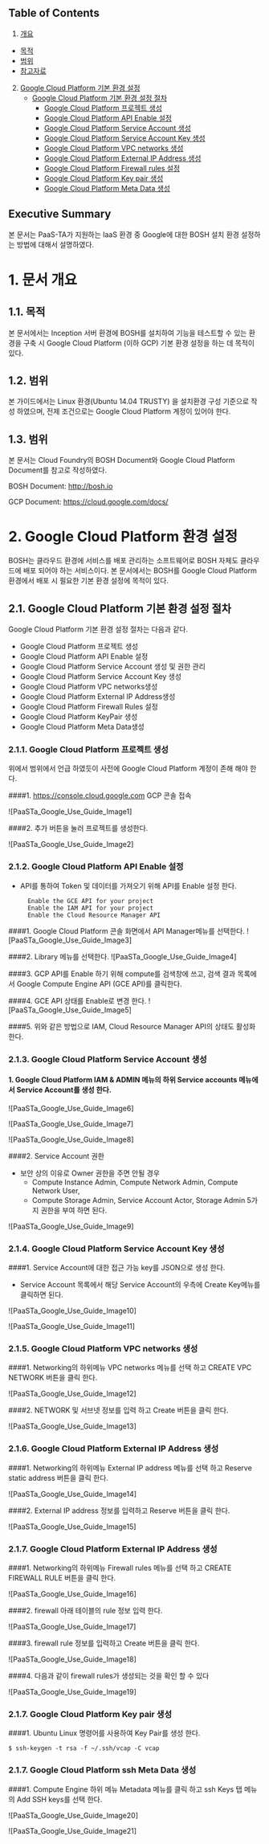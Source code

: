 ## Table of Contents

1. [개요](#1)
  * [목적](#2)
  * [범위](#3)
  * [참고자료](#4)
2. [Google Cloud Platform 기본 환경 설정](#5)
	* [Google Cloud Platform 기본 환경 설정 절차](#6)
		* [Google Cloud Platform 프로젝트 생성](#7)
		* [Google Cloud Platform API Enable 설정](#8)
		* [Google Cloud Platform Service Account 생성](#9)
		* [Google Cloud Platform Service Account Key 생성](#10)
		* [Google Cloud Platform VPC networks 생성](#11)
		* [Google Cloud Platform External IP Address 생성](#12)
		* [Google Cloud Platform Firewall rules 설정](#13)
		* [Google Cloud Platform Key pair 생성](#14)
		* [Google Cloud Platform Meta Data 생성](#15)


## Executive Summary

본 문서는 PaaS-TA가 지원하는 IaaS 환경 중 Google에 대한 BOSH 설치 환경 설정하는 방법에 대해서 설명하였다.

# <div id='1'/>1.  문서 개요 

## <div id='2'/>1.1.  목적
본 문서에서는 Inception 서버 환경에 BOSH를 설치하여 기능을 테스트할 수 있는 환경을 구축 시 Google Cloud Platform (이하 GCP) 기본 환경 설정을 하는 데 목적이 있다. 

## <div id='3'/>1.2.  범위
본 가이드에서는 Linux 환경(Ubuntu 14.04 TRUSTY) 을 설치환경 구성 기준으로 작성 하였으며, 전제 조건으로는 Google Cloud Platform 계정이 있어야 한다.

## <div id='4'/>1.3.  범위
본 문서는 Cloud Foundry의 BOSH Document와 Google Cloud Platform Document를 참고로 작성하였다.

BOSH Document: http://bosh.io

GCP Document: https://cloud.google.com/docs/

# <div id='5'/>2.  Google Cloud Platform 환경 설정

BOSH는 클라우드 환경에 서비스를 배포 관리하는 소프트웨어로 BOSH 자체도 클라우드에 배포 되어야 
하는 서비스이다. 본 문서에서는 BOSH를 Google Cloud Platform 환경에서 배포 시 필요한 기본 환경 설정에 목적이 있다.

## <div id='6'/>2.1. Google Cloud Platform 기본 환경 설정 절차
Google Cloud Platform 기본 환경 설정 절차는 다음과 같다.

-	Google Cloud Platform 프로젝트 생성 
-	Google Cloud Platform API Enable 설정 
-	Google Cloud Platform Service Account 생성 및 권한 관리
-	Google Cloud Platform Service Account Key 생성
-	Google Cloud Platform VPC networks생성
-	Google Cloud Platform External IP Address생성
-	Google Cloud Platform Firewall Rules 설정 
-	Google Cloud Platform KeyPair 생성
-	Google Cloud Platform Meta Data생성

### <div id='7'/>2.1.1. Google Cloud Platform 프로젝트 생성

위에서 범위에서 언급 하였듯이 사전에  Google Cloud Platform 계정이 존해 해야 한다.

####1.	https://console.cloud.google.com GCP 콘솔 접속

![PaaSTa_Google_Use_Guide_Image1]

####2.	추가 버튼을 눌러 프로젝트를 생성한다.

![PaaSTa_Google_Use_Guide_Image2]

### <div id='8'/>2.1.2. Google Cloud Platform API Enable 설정
- API를 통하여 Token 및 데이터를 가져오기 위해 API를 Enable 설정 한다.

		Enable the GCE API for your project
		Enable the IAM API for your project
		Enable the Cloud Resource Manager API

####1. Google Cloud Platform 콘솔 화면에서 API Manager메뉴를 선택한다.
![PaaSTa_Google_Use_Guide_Image3]

####2. Library 메뉴를 선택한다.
![PaaSTa_Google_Use_Guide_Image4]


####3. GCP API를 Enable 하기 위해 compute를 검색창에 쓰고, 검색 결과 목록에서 Google Compute Engine API (GCE API)를 클릭한다.

####4.	GCE API 상태를 Enable로 변경 한다.
![PaaSTa_Google_Use_Guide_Image5]

####5. 위와 같은 방법으로 IAM, Cloud Resource Manager API의 상태도 활성화 한다. 


### <div id='9'/>2.1.3. Google Cloud Platform Service Account 생성

#### 1.	Google Cloud Platform IAM & ADMIN 메뉴의 하위 Service accounts 메뉴에서 Service Account를 생성 한다.
![PaaSTa_Google_Use_Guide_Image6]

![PaaSTa_Google_Use_Guide_Image7]

![PaaSTa_Google_Use_Guide_Image8]

####2.	Service Account 권한
- 보안 상의 이유로 Owner 권한을 주면 안될 경우 
	- Compute Instance Admin, Compute Network Admin, Compute Network User, 
	- Compute Storage Admin, Service Account Actor, Storage Admin 5가지 권한을 부여 하면 된다.

![PaaSTa_Google_Use_Guide_Image9]

### <div id='10'/>2.1.4. Google Cloud Platform Service Account Key 생성

####1.	Service Account에 대한 접근 가능  key를 JSON으로 생성 한다.
-	Service Account 목록에서 해당 Service Account의 우측에 Create Key메뉴를 클릭하면 된다.

![PaaSTa_Google_Use_Guide_Image10]

![PaaSTa_Google_Use_Guide_Image11]


### <div id='11'/>2.1.5. Google Cloud Platform VPC networks 생성

####1.	Networking의 하위메뉴 VPC networks 메뉴를 선택 하고 CREATE VPC NETWORK 버튼을 클릭 한다.

![PaaSTa_Google_Use_Guide_Image12]

####2.	NETWORK 및 서브넷 정보를 입력 하고 Create 버튼을 클릭 한다.

![PaaSTa_Google_Use_Guide_Image13]

### <div id='12'/>2.1.6. Google Cloud Platform External IP Address 생성

####1.	Networking의 하위메뉴 External IP address 메뉴를 선택 하고 Reserve static address 버튼을 클릭 한다.

![PaaSTa_Google_Use_Guide_Image14]

####2.	External IP address 정보를 입력하고 Reserve 버튼을 클릭 한다.

![PaaSTa_Google_Use_Guide_Image15]

### <div id='13'/>2.1.7. Google Cloud Platform External IP Address 생성

####1.	Networking의 하위메뉴 Firewall rules 메뉴를 선택 하고 CREATE FIREWALL RULE 버튼을 클릭 한다.

![PaaSTa_Google_Use_Guide_Image16]

####2.	firewall 아래 테이블의 rule 정보 입력 한다.

![PaaSTa_Google_Use_Guide_Image17]

####3.	firewall rule 정보를 입력하고 Create 버튼을 클릭 한다.

![PaaSTa_Google_Use_Guide_Image18]

####4.	다음과 같이 firewall rules가 생성되는 것을 확인 할 수 있다

![PaaSTa_Google_Use_Guide_Image19]

### <div id='14'/>2.1.7. Google Cloud Platform Key pair 생성 
####1.	Ubuntu Linux 명령어를 사용하여 Key Pair를 생성 한다.

	$ ssh-keygen -t rsa -f ~/.ssh/vcap -C vcap

### <div id='15'/>2.1.7. Google Cloud Platform ssh Meta Data 생성
####1.	Compute Engine 하위 메뉴 Metadata 메뉴를 클릭 하고 ssh Keys 탭 메뉴의 Add SSH keys를 선택 한다.

![PaaSTa_Google_Use_Guide_Image20]

![PaaSTa_Google_Use_Guide_Image21]

[PaaSTa_BOSH_Use_Guide_Image1]:../images/IaaS/Google/1.png
[PaaSTa_BOSH_Use_Guide_Image2]:../images/IaaS/Google/2.png
[PaaSTa_BOSH_Use_Guide_Image3]:../images/IaaS/Google/3.png
[PaaSTa_BOSH_Use_Guide_Image4]:../images/IaaS/Google/4.png
[PaaSTa_BOSH_Use_Guide_Image5]:../images/IaaS/Google/5.png
[PaaSTa_BOSH_Use_Guide_Image6]:../images/IaaS/Google/6.png
[PaaSTa_BOSH_Use_Guide_Image7]:../images/IaaS/Google/7.png
[PaaSTa_BOSH_Use_Guide_Image8]:../images/IaaS/Google/8.png
[PaaSTa_BOSH_Use_Guide_Image9]:../images/IaaS/Google/9.png
[PaaSTa_BOSH_Use_Guide_Image10]:../images/IaaS/Google/10.png
[PaaSTa_BOSH_Use_Guide_Image11]:../images/IaaS/Google/11.png
[PaaSTa_BOSH_Use_Guide_Image12]:../images/IaaS/Google/12.png
[PaaSTa_BOSH_Use_Guide_Image13]:../images/IaaS/Google/13.png
[PaaSTa_BOSH_Use_Guide_Image14]:../images/IaaS/Google/14.png
[PaaSTa_BOSH_Use_Guide_Image15]:../images/IaaS/Google/15.png
[PaaSTa_BOSH_Use_Guide_Image16]:../images/IaaS/Google/16.png
[PaaSTa_BOSH_Use_Guide_Image17]:../images/IaaS/Google/17.png
[PaaSTa_BOSH_Use_Guide_Image18]:../images/IaaS/Google/18.png
[PaaSTa_BOSH_Use_Guide_Image19]:../images/IaaS/Google/19.png
[PaaSTa_BOSH_Use_Guide_Image20]:../images/IaaS/Google/20.png
[PaaSTa_BOSH_Use_Guide_Image21]:../images/IaaS/Google/21.png
[PaaSTa_BOSH_Use_Guide_Image22]:../images/IaaS/Google/22.png


